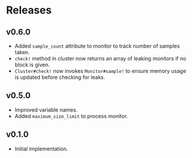 # Releases

## v0.6.0

  - Added `sample_count` attribute to monitor to track number of samples taken.
  - `check!` method in cluster now returns an array of leaking monitors if no block is given.
  - `Cluster#check!` now invokes `Monitor#sample!` to ensure memory usage is updated before checking for leaks.

## v0.5.0

  - Improved variable names.
  - Added `maximum_size_limit` to process monitor.

## v0.1.0

  - Initial implementation.
